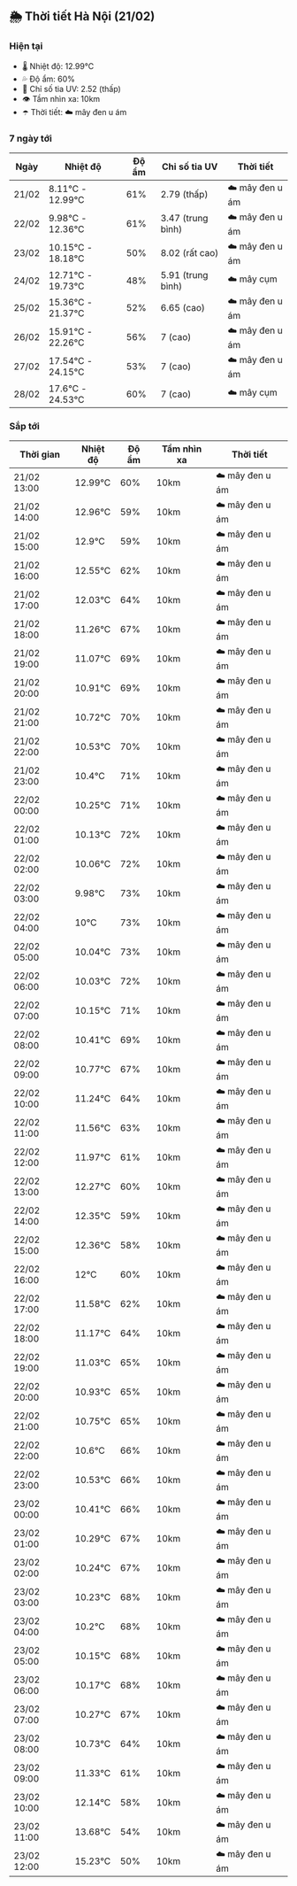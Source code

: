 ## 🌦️ Thời tiết Hà Nội (21/02)

### Hiện tại

- 🌡️ Nhiệt độ: 12.99℃
- 💦 Độ ẩm: 60%
- 🌟 Chỉ số tia UV: 2.52 (thấp)
- 👁️ Tầm nhìn xa: 10km
- ☂️ Thời tiết: ☁️ mây đen u ám

### 7 ngày tới

| Ngày | Nhiệt độ | Độ ẩm | Chỉ số tia UV | Thời tiết |
| --- | --- | --- | --- | --- |
| 21/02 | 8.11℃ - 12.99℃ | 61% | 2.79 (thấp) | ☁️ mây đen u ám |
| 22/02 | 9.98℃ - 12.36℃ | 61% | 3.47 (trung bình) | ☁️ mây đen u ám |
| 23/02 | 10.15℃ - 18.18℃ | 50% | 8.02 (rất cao) | ☁️ mây đen u ám |
| 24/02 | 12.71℃ - 19.73℃ | 48% | 5.91 (trung bình) | ☁️ mây cụm |
| 25/02 | 15.36℃ - 21.37℃ | 52% | 6.65 (cao) | ☁️ mây đen u ám |
| 26/02 | 15.91℃ - 22.26℃ | 56% | 7 (cao) | ☁️ mây đen u ám |
| 27/02 | 17.54℃ - 24.15℃ | 53% | 7 (cao) | ☁️ mây đen u ám |
| 28/02 | 17.6℃ - 24.53℃ | 60% | 7 (cao) | ☁️ mây cụm |

### Sắp tới

| Thời gian | Nhiệt độ | Độ ẩm | Tầm nhìn xa | Thời tiết |
| --- | --- | --- | --- | --- |
| 21/02 13:00 | 12.99℃ | 60% | 10km | ☁️ mây đen u ám |
| 21/02 14:00 | 12.96℃ | 59% | 10km | ☁️ mây đen u ám |
| 21/02 15:00 | 12.9℃ | 59% | 10km | ☁️ mây đen u ám |
| 21/02 16:00 | 12.55℃ | 62% | 10km | ☁️ mây đen u ám |
| 21/02 17:00 | 12.03℃ | 64% | 10km | ☁️ mây đen u ám |
| 21/02 18:00 | 11.26℃ | 67% | 10km | ☁️ mây đen u ám |
| 21/02 19:00 | 11.07℃ | 69% | 10km | ☁️ mây đen u ám |
| 21/02 20:00 | 10.91℃ | 69% | 10km | ☁️ mây đen u ám |
| 21/02 21:00 | 10.72℃ | 70% | 10km | ☁️ mây đen u ám |
| 21/02 22:00 | 10.53℃ | 70% | 10km | ☁️ mây đen u ám |
| 21/02 23:00 | 10.4℃ | 71% | 10km | ☁️ mây đen u ám |
| 22/02 00:00 | 10.25℃ | 71% | 10km | ☁️ mây đen u ám |
| 22/02 01:00 | 10.13℃ | 72% | 10km | ☁️ mây đen u ám |
| 22/02 02:00 | 10.06℃ | 72% | 10km | ☁️ mây đen u ám |
| 22/02 03:00 | 9.98℃ | 73% | 10km | ☁️ mây đen u ám |
| 22/02 04:00 | 10℃ | 73% | 10km | ☁️ mây đen u ám |
| 22/02 05:00 | 10.04℃ | 73% | 10km | ☁️ mây đen u ám |
| 22/02 06:00 | 10.03℃ | 72% | 10km | ☁️ mây đen u ám |
| 22/02 07:00 | 10.15℃ | 71% | 10km | ☁️ mây đen u ám |
| 22/02 08:00 | 10.41℃ | 69% | 10km | ☁️ mây đen u ám |
| 22/02 09:00 | 10.77℃ | 67% | 10km | ☁️ mây đen u ám |
| 22/02 10:00 | 11.24℃ | 64% | 10km | ☁️ mây đen u ám |
| 22/02 11:00 | 11.56℃ | 63% | 10km | ☁️ mây đen u ám |
| 22/02 12:00 | 11.97℃ | 61% | 10km | ☁️ mây đen u ám |
| 22/02 13:00 | 12.27℃ | 60% | 10km | ☁️ mây đen u ám |
| 22/02 14:00 | 12.35℃ | 59% | 10km | ☁️ mây đen u ám |
| 22/02 15:00 | 12.36℃ | 58% | 10km | ☁️ mây đen u ám |
| 22/02 16:00 | 12℃ | 60% | 10km | ☁️ mây đen u ám |
| 22/02 17:00 | 11.58℃ | 62% | 10km | ☁️ mây đen u ám |
| 22/02 18:00 | 11.17℃ | 64% | 10km | ☁️ mây đen u ám |
| 22/02 19:00 | 11.03℃ | 65% | 10km | ☁️ mây đen u ám |
| 22/02 20:00 | 10.93℃ | 65% | 10km | ☁️ mây đen u ám |
| 22/02 21:00 | 10.75℃ | 65% | 10km | ☁️ mây đen u ám |
| 22/02 22:00 | 10.6℃ | 66% | 10km | ☁️ mây đen u ám |
| 22/02 23:00 | 10.53℃ | 66% | 10km | ☁️ mây đen u ám |
| 23/02 00:00 | 10.41℃ | 66% | 10km | ☁️ mây đen u ám |
| 23/02 01:00 | 10.29℃ | 67% | 10km | ☁️ mây đen u ám |
| 23/02 02:00 | 10.24℃ | 67% | 10km | ☁️ mây đen u ám |
| 23/02 03:00 | 10.23℃ | 68% | 10km | ☁️ mây đen u ám |
| 23/02 04:00 | 10.2℃ | 68% | 10km | ☁️ mây đen u ám |
| 23/02 05:00 | 10.15℃ | 68% | 10km | ☁️ mây đen u ám |
| 23/02 06:00 | 10.17℃ | 68% | 10km | ☁️ mây đen u ám |
| 23/02 07:00 | 10.27℃ | 67% | 10km | ☁️ mây đen u ám |
| 23/02 08:00 | 10.73℃ | 64% | 10km | ☁️ mây đen u ám |
| 23/02 09:00 | 11.33℃ | 61% | 10km | ☁️ mây đen u ám |
| 23/02 10:00 | 12.14℃ | 58% | 10km | ☁️ mây đen u ám |
| 23/02 11:00 | 13.68℃ | 54% | 10km | ☁️ mây đen u ám |
| 23/02 12:00 | 15.23℃ | 50% | 10km | ☁️ mây đen u ám |

